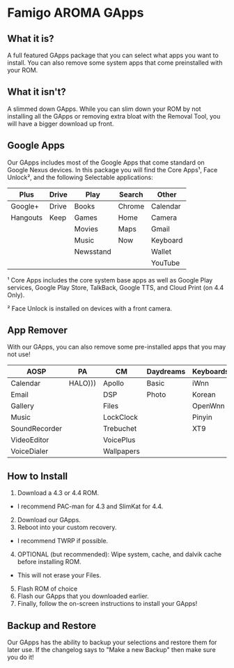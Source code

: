 Famigo AROMA GApps
============
What it is?
------------
A full featured GApps package that you can select what apps you want to install. You can also remove some system apps that come preinstalled with your ROM.

What it isn't?
------------
A slimmed down GApps. While you can slim down your ROM by not installing all the GApps or removing extra bloat with the Removal Tool, you will have a bigger download up front.

Google Apps
------------
Our GApps includes most of the Google Apps that come standard on Google Nexus devices.
In this package you will find the Core Apps¹, Face Unlock², and the following Selectable applications:

|Plus|Drive|Play|Search|Other|
|----|-----|----|------|-----|
|Google+|Drive|Books|Chrome|Calendar|
|Hangouts|Keep|Games|Home|Camera|
|||Movies|Maps|Gmail|
|||Music|Now|Keyboard|
|||Newsstand||Wallet|
|||||YouTube|

¹ Core Apps includes the core system base apps as well as Google Play services, Google Play Store, TalkBack, Google TTS, and Cloud Print (on 4.4 Only).

² Face Unlock is installed on devices with a front camera.

App Remover
------------
With our GApps, you can also remove some pre-installed apps that you may not use!

|AOSP| PA | CM |Daydreams|Keyboards|Wallpapers|PAC|Slim|Other|
|----|----|----|---------|---------|----------|---|----|-----|
|Calendar|HALO)))|Apollo|Basic|iWnn|Basic|Game|Files|Development|
|Email||DSP|Photo|Korean|Galaxy4|Wallpapers|IRC|SpareParts|
|Gallery||Files||OpenWnn|HoloSpiral|||Terminal|
|Music||LockClock||Pinyin|MagicSmoke||||
|SoundRecorder||Trebuchet||XT9|NoiseField||||
|VideoEditor||VoicePlus|||Phase/SunBeam||||
|VoiceDialer||Wallpapers|||Visualizations||||

How to Install
------------
1. Download a 4.3 or 4.4 ROM. 
  * I recommend PAC-man for 4.3 and SlimKat for 4.4.
2. Download our GApps.
3. Reboot into your custom recovery. 
  * I recommend TWRP if possible.
4. OPTIONAL (but recommended): Wipe system, cache, and dalvik cache before installing ROM.
  * This will not erase your Files.
5. Flash ROM of choice
6. Flash our GApps that you downloaded earlier.
7. Finally, follow the on-screen instructions to install your GApps!

Backup and Restore
------------
Our GApps has the ability to backup your selections and restore them for later use. 
If the changelog says to "Make a new Backup" then make sure you do it!
